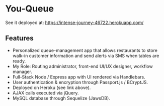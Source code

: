 # You-Queue
See it deployed at: https://intense-journey-46722.herokuapp.com/
## Features
- Personalized queue-management app that allows restaurants to store walk-in customer information and send alerts via SMS when tables are ready.
- My Role: Routing administrator, front-end UI/UX designer, workflow manager.
- Full-Stack Node / Express app with UI rendered via Handlebars.
- User authentication & encryption through Passport.js / BCryptJS.
- Deployed on Heroku (see link above).
- AJAX calls executed via jQuery.
- MySQL database through Sequelize (JawsDB).
